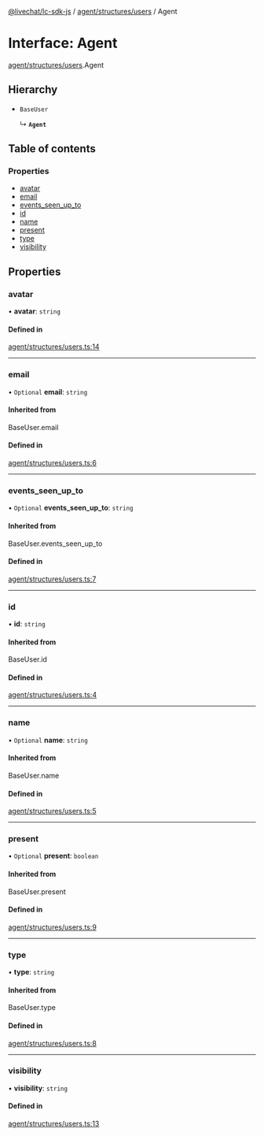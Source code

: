 [@livechat/lc-sdk-js](../README.md) / [agent/structures/users](../modules/agent_structures_users.md) / Agent

# Interface: Agent

[agent/structures/users](../modules/agent_structures_users.md).Agent

## Hierarchy

- `BaseUser`

  ↳ **`Agent`**

## Table of contents

### Properties

- [avatar](agent_structures_users.Agent.md#avatar)
- [email](agent_structures_users.Agent.md#email)
- [events\_seen\_up\_to](agent_structures_users.Agent.md#events_seen_up_to)
- [id](agent_structures_users.Agent.md#id)
- [name](agent_structures_users.Agent.md#name)
- [present](agent_structures_users.Agent.md#present)
- [type](agent_structures_users.Agent.md#type)
- [visibility](agent_structures_users.Agent.md#visibility)

## Properties

### avatar

• **avatar**: `string`

#### Defined in

[agent/structures/users.ts:14](https://github.com/livechat/lc-sdk-js/blob/25e113d/src/agent/structures/users.ts#L14)

___

### email

• `Optional` **email**: `string`

#### Inherited from

BaseUser.email

#### Defined in

[agent/structures/users.ts:6](https://github.com/livechat/lc-sdk-js/blob/25e113d/src/agent/structures/users.ts#L6)

___

### events\_seen\_up\_to

• `Optional` **events\_seen\_up\_to**: `string`

#### Inherited from

BaseUser.events\_seen\_up\_to

#### Defined in

[agent/structures/users.ts:7](https://github.com/livechat/lc-sdk-js/blob/25e113d/src/agent/structures/users.ts#L7)

___

### id

• **id**: `string`

#### Inherited from

BaseUser.id

#### Defined in

[agent/structures/users.ts:4](https://github.com/livechat/lc-sdk-js/blob/25e113d/src/agent/structures/users.ts#L4)

___

### name

• `Optional` **name**: `string`

#### Inherited from

BaseUser.name

#### Defined in

[agent/structures/users.ts:5](https://github.com/livechat/lc-sdk-js/blob/25e113d/src/agent/structures/users.ts#L5)

___

### present

• `Optional` **present**: `boolean`

#### Inherited from

BaseUser.present

#### Defined in

[agent/structures/users.ts:9](https://github.com/livechat/lc-sdk-js/blob/25e113d/src/agent/structures/users.ts#L9)

___

### type

• **type**: `string`

#### Inherited from

BaseUser.type

#### Defined in

[agent/structures/users.ts:8](https://github.com/livechat/lc-sdk-js/blob/25e113d/src/agent/structures/users.ts#L8)

___

### visibility

• **visibility**: `string`

#### Defined in

[agent/structures/users.ts:13](https://github.com/livechat/lc-sdk-js/blob/25e113d/src/agent/structures/users.ts#L13)
